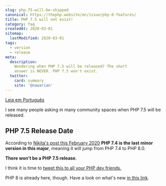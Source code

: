 ```yaml
---
slug: php-75-will-be-skipped
canonical: https://thephp.website/en/issue/php-8-features/
title: PHP 7.5 will not exist!
category: faq
createdAt: 2020-03-01
sitemap:
  lastModified: 2020-03-01
tags:
  - version
  - release
meta:
  description:
    Wondering when PHP 7.5 will be released? The short
    answer is NEVER. PHP 7.5 won't exist.
  twitter:
    card: summary
    site: '@nawarian'
---
```


[Leia em Português](/br/edicao/php-75-nao-sera-lancado/)

I see many people asking in many community spaces
when PHP 7.5 will be released.

## PHP 7.5 Release Date

According to [Nikita's post this February 2020](https://twitter.com/nikita_ppv/status/1226791766088704000)
**PHP 7.4 is the last minor version in this major**,
meaning it will jump from PHP 7.4 to PHP 8.0.

**There won't be a PHP 7.5 release**.

I think it is time to [tweet this to all your PHP dev friends.](https://twitter.com/intent/tweet?text=PHP+7.5+will+be+skipped!!+-+See+https://thephp.website/en/issue/php-75-will-be-skipped/)

PHP 8 is already here, though. Have a look on what's new [in this link](/en/issue/php-8-features/).

<script type="application/ld+json">
{
    "@context": "https://schema.org",
    "@type": "FAQPage",
    "mainEntity": [
        {
            "@type": "Question",
            "name": "When will PHP 7.5 be released?",
            "acceptedAnswer": {
                "@type": "Answer",
                "text": "There won't be a PHP 7.5 release.<a href={{ $page->getUrl() }}>Read More.</a>"
            }
        }
    ]
}
</script>
